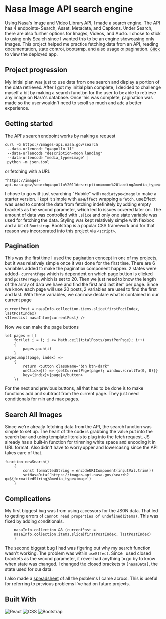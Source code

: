 # Nasa Image API search engine
Using Nasa's Image and Video Library [API](https://api.nasa.gov/), I made a search engine. The API has 4 endpoints- Search, Asset, Metadata, and Captions. Under Search, there are also further options for Images, Videos, and Audio. I chose to stick to using only Search since I wanted this to be an engine showcasing only Images. This project helped me practice fetching data from an API, reading documentation, state control, bootstrap, and also usage of pagination. 
[Click](https://jpadillacoding.github.io/SpaceSnap/) to view the deployed app.

## Project progression 
My Initial plan was just to use data from one search and display a portion of the data retrieved. After I got my initial plan complete, I decided to challenge myself a bit by making a search function for the user to be able to retrieve any image on Nasa's database. Once this was complete, pagination was made so the user wouldn't need to scroll so much and add a better experience.

## Getting started   

The API's search endpoint works by making a request 
```
curl -G https://images-api.nasa.gov/search
 --data-urlencode "q=apollo 11"
 --data-urlencode "description=moon landing"
 --data-urlencode "media_type=image" |
 python -m json.tool
```
or fetching with a URL 
```
"https://images-api.nasa.gov/searchq=apollo%2011description=moon%20landing&media_type=image" 
```
I chose to go with just searching "Hubble" with `mediatype=image` to make a starter version. I kept it simple with `useEffect` wrapping a `fetch`. useEffect was used to control the data from fetching indefinitely by adding empty brackets as the second parameter, which led to issues covered later on. The amount of data was controlled with `.slice` and only one state variable was used for fetching the data. Styling was kept relatively simple with flexbox and a bit of `Bootstrap`. Bootstrap is a popular CSS framework and for that reason was incorporated into this project via `<script>`.

## Pagination 

This was the first time I used the pagination concept in one of my projects, but it was relatively simple once it was done for the first time. 
There are 6 variables added to make the pagination component happen. 2 states were added- `currentPage` which is dependent on which page button is clicked and `postPerPage`, which is set to 20. Then we just need to know the length of the array of data we have and find the first and last item per page. Since we know each page will use 20 posts, 2 variables are used to find the first and last. With these variables, we can now declare what is contained in our current page
```
currentPost = nasaInfo.collection.items.slice(firstPostIndex, lastPostIndex) 
<ItemsList nasaInfo={currentPost} />
```
Now we can make the page buttons
```
let pages = []
    for(let i = 1; i <= Math.ceil(totalPosts/postPerPage); i++)
    {
        pages.push(i)
    }
pages.map((page, index) => 
    {
        return <button className="btn btn-dark"
        onClick={() => {setCurrentPage(page); window.scrollTo(0, 0)}} 
        key={index}>{page}</button>
    })
```
For the next and previous buttons, all that has to be done is to make functions add and subtract from the current page. They just need conditionals for min and max pages. 


## Search All Images 

Since we're already fetching data from the API, the search function was simple to set up. The heart of the code is grabbing the value put into the search bar and using template literals to plug into the fetch request. JS already has a built-in function for trimming white space and encoding it in URL format. Also didn't have to worry upper and lowercasing since the API takes care of that.
```
function newSearch() 
    {
        const formattedString = encodeURIComponent(inputVal.trim())
        setNasaData(`https://images-api.nasa.gov/search?q=${formattedString}&media_type=image`)
    }
```


## Complications 

My first biggest bug was from using accessors for the JSON data. That led to getting errors of `Cannot read properties of undefined(items)`. This was fixed by adding conditionals.
```
    nasaInfo.collection && (currentPost = 
    nasaInfo.collection.items.slice(firstPostIndex, lastPostIndex) 
    )
``` 

The second biggest bug I had was figuring out why my search function wasn't working. The problem was within `useEffect`. Since I used closed brackets as the second parameter, it never had anything to go by to know when state was changed. I changed the closed brackets to `[nasaData]`, the state used for our data. 

I also made a [spreadsheet](https://docs.google.com/spreadsheets/d/1nXqq_d8wXzVukwPlAtf1VmzLszwlMMKOKsvoybejeF4/edit?usp=sharing) of all the problems I came across. This is useful for referring to previous problems I've had on future projects. 

## Built With
![React](https://img.shields.io/badge/React-20232A?style=for-the-badge&logo=react&logoColor=61DAFB)
![CSS](https://img.shields.io/badge/CSS3-1572B6?style=for-the-badge&logo=css3&logoColor=white)
![Bootstrap](https://img.shields.io/badge/Bootstrap-563D7C?style=for-the-badge&logo=bootstrap&logoColor=white)
